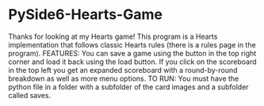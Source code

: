 # PySide6-Hearts-Game
Thanks for looking at my Hearts game!
This program is a Hearts implementation that follows classic Hearts rules (there is a rules page in the program).
FEATURES: 
  You can save a game using the button in the top right corner and load it back using the load button.
  If you click on the scoreboard in the top left you get an expanded scoreboard with a round-by-round breakdown as well as more menu options.
TO RUN:
  You must have the python file in a folder with a subfolder of the card images and a subfolder called saves.
